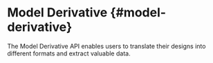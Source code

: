 # Model Derivative {#model-derivative}

The Model Derivative API enables users to translate their designs into different formats and extract valuable data.